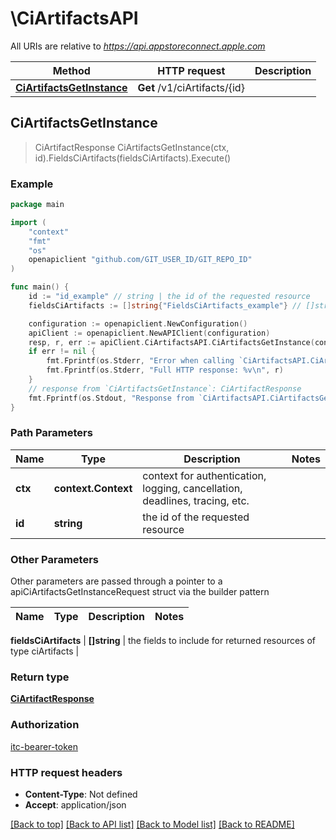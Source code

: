 # \CiArtifactsAPI

All URIs are relative to *https://api.appstoreconnect.apple.com*

Method | HTTP request | Description
------------- | ------------- | -------------
[**CiArtifactsGetInstance**](CiArtifactsAPI.md#CiArtifactsGetInstance) | **Get** /v1/ciArtifacts/{id} | 



## CiArtifactsGetInstance

> CiArtifactResponse CiArtifactsGetInstance(ctx, id).FieldsCiArtifacts(fieldsCiArtifacts).Execute()



### Example

```go
package main

import (
	"context"
	"fmt"
	"os"
	openapiclient "github.com/GIT_USER_ID/GIT_REPO_ID"
)

func main() {
	id := "id_example" // string | the id of the requested resource
	fieldsCiArtifacts := []string{"FieldsCiArtifacts_example"} // []string | the fields to include for returned resources of type ciArtifacts (optional)

	configuration := openapiclient.NewConfiguration()
	apiClient := openapiclient.NewAPIClient(configuration)
	resp, r, err := apiClient.CiArtifactsAPI.CiArtifactsGetInstance(context.Background(), id).FieldsCiArtifacts(fieldsCiArtifacts).Execute()
	if err != nil {
		fmt.Fprintf(os.Stderr, "Error when calling `CiArtifactsAPI.CiArtifactsGetInstance``: %v\n", err)
		fmt.Fprintf(os.Stderr, "Full HTTP response: %v\n", r)
	}
	// response from `CiArtifactsGetInstance`: CiArtifactResponse
	fmt.Fprintf(os.Stdout, "Response from `CiArtifactsAPI.CiArtifactsGetInstance`: %v\n", resp)
}
```

### Path Parameters


Name | Type | Description  | Notes
------------- | ------------- | ------------- | -------------
**ctx** | **context.Context** | context for authentication, logging, cancellation, deadlines, tracing, etc.
**id** | **string** | the id of the requested resource | 

### Other Parameters

Other parameters are passed through a pointer to a apiCiArtifactsGetInstanceRequest struct via the builder pattern


Name | Type | Description  | Notes
------------- | ------------- | ------------- | -------------

 **fieldsCiArtifacts** | **[]string** | the fields to include for returned resources of type ciArtifacts | 

### Return type

[**CiArtifactResponse**](CiArtifactResponse.md)

### Authorization

[itc-bearer-token](../README.md#itc-bearer-token)

### HTTP request headers

- **Content-Type**: Not defined
- **Accept**: application/json

[[Back to top]](#) [[Back to API list]](../README.md#documentation-for-api-endpoints)
[[Back to Model list]](../README.md#documentation-for-models)
[[Back to README]](../README.md)

